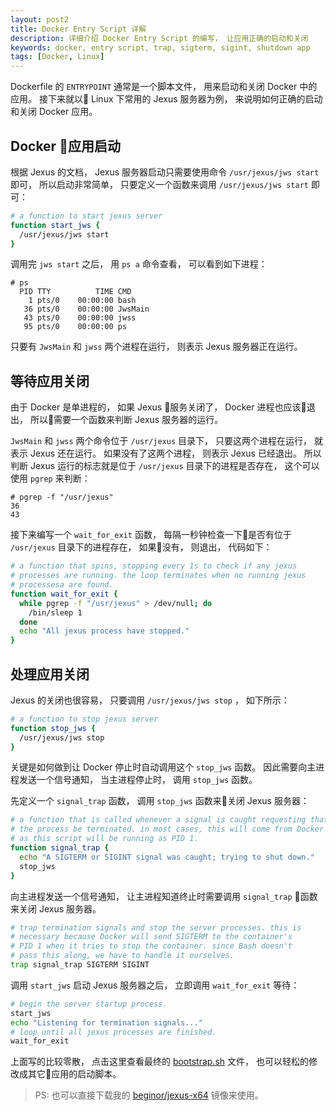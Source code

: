 ```yaml
---
layout: post2
title: Docker Entry Script 详解
description: 详细介绍 Docker Entry Script 的编写， 让应用正确的启动和关闭
keywords: docker, entry script, trap, sigterm, sigint, shutdown app
tags: [Docker, Linux]
---
```


Dockerfile 的 `ENTRYPOINT` 通常是一个脚本文件， 用来启动和关闭 Docker 中的应用。 接下来就以 Linux 下常用的 Jexus 服务器为例， 来说明如何正确的启动和关闭 Docker 应用。

## Docker 应用启动

根据 Jexus 的文档， Jexus 服务器启动只需要使用命令 `/usr/jexus/jws start` 即可， 所以启动非常简单， 只要定义一个函数来调用 `/usr/jexus/jws start` 即可：

```sh
# a function to start jexus server
function start_jws {
  /usr/jexus/jws start
}
```

调用完 `jws start` 之后， 用 `ps a` 命令查看， 可以看到如下进程：

```
# ps
  PID TTY          TIME CMD
    1 pts/0    00:00:00 bash
   36 pts/0    00:00:00 JwsMain
   43 pts/0    00:00:00 jwss
   95 pts/0    00:00:00 ps
```

只要有 `JwsMain` 和 `jwss` 两个进程在运行， 则表示 Jexus 服务器正在运行。

## 等待应用关闭

由于 Docker 是单进程的， 如果 Jexus 服务关闭了， Docker 进程也应该退出， 所以需要一个函数来判断 Jexus 服务器的运行。

`JwsMain` 和 `jwss` 两个命令位于 `/usr/jexus` 目录下， 只要这两个进程在运行， 就表示 Jexus 还在运行。 如果没有了这两个进程， 则表示 Jexus 已经退出。 所以判断 Jexus 运行的标志就是位于 `/usr/jexus` 目录下的进程是否存在， 这个可以使用 `pgrep` 来判断：

```
# pgrep -f "/usr/jexus"
36
43
```

接下来编写一个 `wait_for_exit` 函数， 每隔一秒钟检查一下是否有位于 `/usr/jexus` 目录下的进程存在， 如果没有， 则退出， 代码如下：

```sh
# a function that spins, stopping every 1s to check if any jexus
# processes are running. the loop terminates when no running jexus 
# processesa are found.
function wait_for_exit {
  while pgrep -f "/usr/jexus" > /dev/null; do
    /bin/sleep 1
  done
  echo "All jexus process have stopped."
}
```

## 处理应用关闭

Jexus 的关闭也很容易， 只要调用 `/usr/jexus/jws stop` ， 如下所示：

```sh
# a function to stop jexus server
function stop_jws {
  /usr/jexus/jws stop
}
```

关键是如何做到让 Docker 停止时自动调用这个 `stop_jws` 函数。 因此需要向主进程发送一个信号通知， 当主进程停止时， 调用 `stop_jws` 函数。

先定义一个 `signal_trap` 函数， 调用 `stop_jws` 函数来关闭 Jexus 服务器：

```sh
# a function that is called whenever a signal is caught requesting that
# the process be terminated. in most cases, this will come from Docker
# as this script will be running as PID 1.
function signal_trap {
  echo "A SIGTERM or SIGINT signal was caught; trying to shut down."
  stop_jws
}
```

向主进程发送一个信号通知， 让主进程知道终止时需要调用 `signal_trap` 函数来关闭 Jexus 服务器。

```sh
# trap termination signals and stop the server processes. this is
# necessary because Docker will send SIGTERM to the container's
# PID 1 when it tries to stop the container. since Bash doesn't
# pass this along, we have to handle it ourselves.
trap signal_trap SIGTERM SIGINT
```

调用 `start_jws` 启动 Jexus 服务器之后， 立即调用 `wait_for_exit` 等待：

```sh
# begin the server startup process.
start_jws
echo "Listening for termination signals..."
# loop until all jexus processes are finished.
wait_for_exit
```

上面写的比较零散， 点击这里查看最终的 
[bootstrap.sh](https://github.com/beginor/docker-jexus-x64/blob/master/bootstrap.sh) 文件， 也可以轻松的修改成其它应用的启动脚本。

> PS: 也可以直接下载我的 [beginor/jexus-x64](https://hub.docker.com/r/beginor/jexus-x64/tags/) 镜像来使用。

